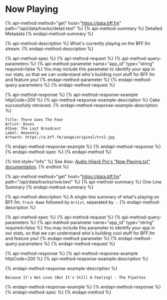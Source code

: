 # Now Playing

{% api-method method="get" host="https://data.bff.fm" path="/api/data/tracks/detail.text" %}
{% api-method-summary %}
Detailed Metadata
{% endapi-method-summary %}

{% api-method-description %}
What's currently playing on the BFF.fm stream.
{% endapi-method-description %}

{% api-method-spec %}
{% api-method-request %}
{% api-method-query-parameters %}
{% api-method-parameter name="app\_id" type="string" required=false %}
You may include this parameter to identify your app in our stats, so that we can understand who's building cool stuff for BFF.fm and feature you!
{% endapi-method-parameter %}
{% endapi-method-query-parameters %}
{% endapi-method-request %}

{% api-method-response %}
{% api-method-response-example httpCode=200 %}
{% api-method-response-example-description %}
Cake successfully retrieved.
{% endapi-method-response-example-description %}

```text
Title: There Goes The Fear
Artist: Doves
Album: The Last Broadcast
Label: Heavenly
Artwork: https://a.bff.fm/image/original/trs2.jpg
```
{% endapi-method-response-example %}
{% endapi-method-response %}
{% endapi-method-spec %}
{% endapi-method %}

{% hint style="info" %}
See Also: [Audio Hijack Pro's “Now Playing.txt” documentation](https://rogueamoeba.com/support/knowledgebase/?showArticle=AHBroadcastNotes#nowplayingfile).
{% endhint %}

{% api-method method="get" host="https://data.bff.fm" path="/api/data/tracks/now.text" %}
{% api-method-summary %}
One-Line Summary
{% endapi-method-summary %}

{% api-method-description %}
A single-line summary of what's playing on BFF.fm. `Track Name` followed by `Artist`, separated by `-`.
{% endapi-method-description %}

{% api-method-spec %}
{% api-method-request %}
{% api-method-query-parameters %}
{% api-method-parameter name="app\_id" type="string" required=false %}
You may include this parameter to identify your app in our stats, so that we can understand who's building cool stuff for BFF.fm and feature you!
{% endapi-method-parameter %}
{% endapi-method-query-parameters %}
{% endapi-method-request %}

{% api-method-response %}
{% api-method-response-example httpCode=200 %}
{% api-method-response-example-description %}

{% endapi-method-response-example-description %}

```
Because It's Not Love (But It's Still A Feeling) - The Pipettes
```
{% endapi-method-response-example %}
{% endapi-method-response %}
{% endapi-method-spec %}
{% endapi-method %}

